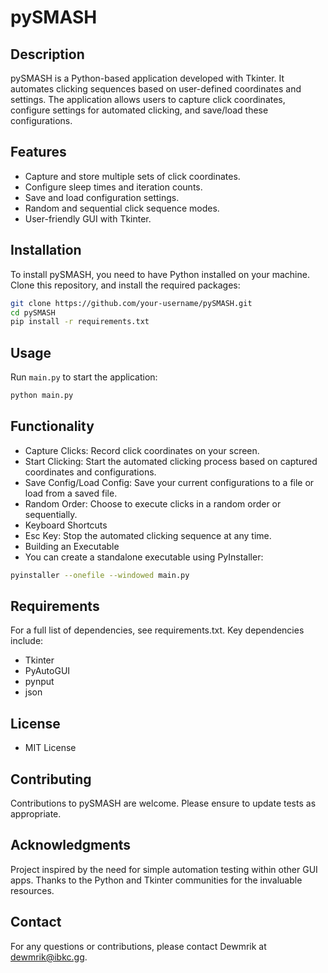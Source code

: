 # pySMASH

## Description

pySMASH is a Python-based application developed with Tkinter. It automates clicking sequences based on user-defined coordinates and settings. The application allows users to capture click coordinates, configure settings for automated clicking, and save/load these configurations.

## Features

- Capture and store multiple sets of click coordinates.
- Configure sleep times and iteration counts.
- Save and load configuration settings.
- Random and sequential click sequence modes.
- User-friendly GUI with Tkinter.

## Installation

To install pySMASH, you need to have Python installed on your machine. Clone this repository, and install the required packages:

```bash
git clone https://github.com/your-username/pySMASH.git
cd pySMASH
pip install -r requirements.txt
```

## Usage

Run `main.py` to start the application:

```bash
python main.py
```

## Functionality

- Capture Clicks: Record click coordinates on your screen.
- Start Clicking: Start the automated clicking process based on captured coordinates and configurations.
- Save Config/Load Config: Save your current configurations to a file or load from a saved file.
- Random Order: Choose to execute clicks in a random order or sequentially.
- Keyboard Shortcuts
- Esc Key: Stop the automated clicking sequence at any time.
- Building an Executable
- You can create a standalone executable using PyInstaller:

```bash
pyinstaller --onefile --windowed main.py
```

## Requirements

For a full list of dependencies, see requirements.txt. Key dependencies include:

- Tkinter
- PyAutoGUI
- pynput
- json

## License

- MIT License

## Contributing

Contributions to pySMASH are welcome. Please ensure to update tests as appropriate.

## Acknowledgments

Project inspired by the need for simple automation testing within other GUI apps.
Thanks to the Python and Tkinter communities for the invaluable resources.

## Contact

For any questions or contributions, please contact Dewmrik at dewmrik@ibkc.gg.
